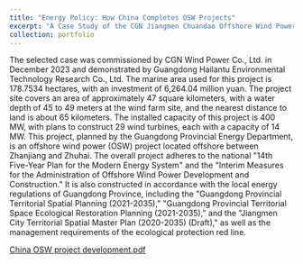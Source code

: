 ```yaml
---
title: "Energy Policy: How China Completes OSW Projects"
excerpt: "A Case Study of the CGN Jiangmen Chuandao Offshore Wind Power Project. Showing the construction and planning of OSW projects in China"
collection: portfolio
---
```

The selected case was commissioned by CGN Wind Power Co., Ltd. in December 2023 and demonstrated by Guangdong Hailantu Environmental Technology Research Co., Ltd. The marine area used for this project is 178.7534 hectares, with an investment of 6,264.04 million yuan.
The project site covers an area of approximately 47 square kilometers, with a water depth of 45 to 49 meters at the wind farm site, and the nearest distance to land is about 65 kilometers. The installed capacity of this project is 400 MW, with plans to construct 29 wind turbines, each with a capacity of 14 MW.
This project, planned by the Guangdong Provincial Energy Department, is an offshore wind power (OSW) project located offshore between Zhanjiang and Zhuhai. The overall project adheres to the national "14th Five-Year Plan for the Modern Energy System" and the "Interim Measures for the Administration of Offshore Wind Power Development and Construction." It is also constructed in accordance with the local energy regulations of Guangdong Province, including the "Guangdong Provincial Territorial Spatial Planning (2021-2035)," "Guangdong Provincial Territorial Space Ecological Restoration Planning (2021-2035)," and the "Jiangmen City Territorial Spatial Master Plan (2020-2035) (Draft)," as well as the management requirements of the ecological protection red line.

[China OSW project development.pdf](https://github.com/user-attachments/files/17311494/China.OSW.project.development.pdf)
